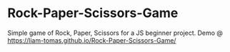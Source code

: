 # Rock-Paper-Scissors-Game
Simple game of Rock, Paper, Scissors for a JS beginner project.
Demo @ https://liam-tomas.github.io/Rock-Paper-Scissors-Game/
